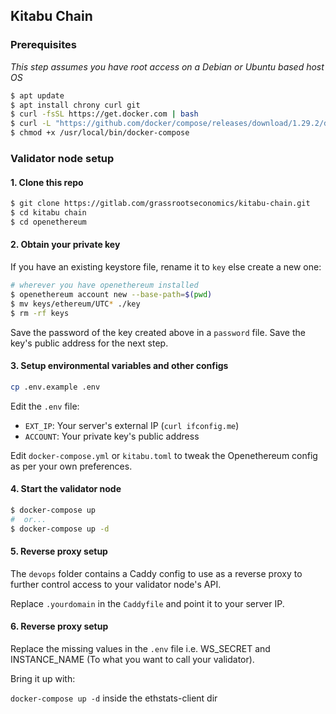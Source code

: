 ## Kitabu Chain

### Prerequisites

_This step assumes you have root access on a Debian or Ubuntu based host OS_

```bash
$ apt update
$ apt install chrony curl git
$ curl -fsSL https://get.docker.com | bash
$ curl -L "https://github.com/docker/compose/releases/download/1.29.2/docker-compose-$(uname -s)-$(uname -m)" -o /usr/local/bin/docker-compose
$ chmod +x /usr/local/bin/docker-compose
```

### Validator node setup

#### 1. Clone this repo

```bash
$ git clone https://gitlab.com/grassrootseconomics/kitabu-chain.git
$ cd kitabu chain
$ cd openethereum
```

#### 2. Obtain your private key

If you have an existing keystore file, rename it to `key` else create a new one:

```bash
# wherever you have openethereum installed
$ openethereum account new --base-path=$(pwd)
$ mv keys/ethereum/UTC* ./key
$ rm -rf keys
```

Save the password of the key created above in a `password` file. Save the key's public address for the next step.

#### 3. Setup environmental variables and other configs

```bash
cp .env.example .env
```

Edit the `.env` file:

- `EXT_IP`: Your server's external IP (`curl ifconfig.me`)
- `ACCOUNT`: Your private key's public address

Edit `docker-compose.yml` or `kitabu.toml` to tweak the Openethereum config as per your own preferences.

#### 4. Start the validator node

```bash
$ docker-compose up
#  or...
$ docker-compose up -d
```

#### 5. Reverse proxy setup

The `devops` folder contains a Caddy config to use as a reverse proxy to further control access to your validator node's API.

Replace `.yourdomain` in the `Caddyfile` and point it to your server IP.

#### 6. Reverse proxy setup

Replace the missing values in the `.env` file i.e. WS_SECRET and INSTANCE_NAME (To what you want to call your validator).

Bring it up with:

`docker-compose up -d` inside the ethstats-client dir
